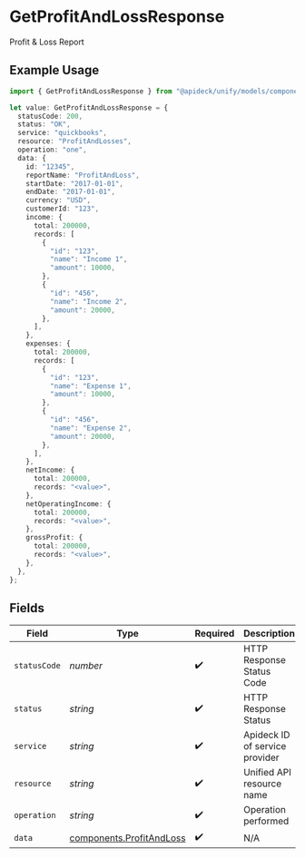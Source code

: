 # GetProfitAndLossResponse

Profit & Loss Report

## Example Usage

```typescript
import { GetProfitAndLossResponse } from "@apideck/unify/models/components";

let value: GetProfitAndLossResponse = {
  statusCode: 200,
  status: "OK",
  service: "quickbooks",
  resource: "ProfitAndLosses",
  operation: "one",
  data: {
    id: "12345",
    reportName: "ProfitAndLoss",
    startDate: "2017-01-01",
    endDate: "2017-01-01",
    currency: "USD",
    customerId: "123",
    income: {
      total: 200000,
      records: [
        {
          "id": "123",
          "name": "Income 1",
          "amount": 10000,
        },
        {
          "id": "456",
          "name": "Income 2",
          "amount": 20000,
        },
      ],
    },
    expenses: {
      total: 200000,
      records: [
        {
          "id": "123",
          "name": "Expense 1",
          "amount": 10000,
        },
        {
          "id": "456",
          "name": "Expense 2",
          "amount": 20000,
        },
      ],
    },
    netIncome: {
      total: 200000,
      records: "<value>",
    },
    netOperatingIncome: {
      total: 200000,
      records: "<value>",
    },
    grossProfit: {
      total: 200000,
      records: "<value>",
    },
  },
};
```

## Fields

| Field                                                                | Type                                                                 | Required                                                             | Description                                                          | Example                                                              |
| -------------------------------------------------------------------- | -------------------------------------------------------------------- | -------------------------------------------------------------------- | -------------------------------------------------------------------- | -------------------------------------------------------------------- |
| `statusCode`                                                         | *number*                                                             | :heavy_check_mark:                                                   | HTTP Response Status Code                                            | 200                                                                  |
| `status`                                                             | *string*                                                             | :heavy_check_mark:                                                   | HTTP Response Status                                                 | OK                                                                   |
| `service`                                                            | *string*                                                             | :heavy_check_mark:                                                   | Apideck ID of service provider                                       | quickbooks                                                           |
| `resource`                                                           | *string*                                                             | :heavy_check_mark:                                                   | Unified API resource name                                            | ProfitAndLosses                                                      |
| `operation`                                                          | *string*                                                             | :heavy_check_mark:                                                   | Operation performed                                                  | one                                                                  |
| `data`                                                               | [components.ProfitAndLoss](../../models/components/profitandloss.md) | :heavy_check_mark:                                                   | N/A                                                                  |                                                                      |